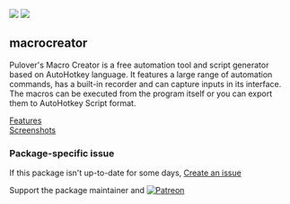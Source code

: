 [![](https://img.shields.io/chocolatey/v/macrocreator?color=green&label=macrocreator)](https://chocolatey.org/packages/macrocreator) [![](https://img.shields.io/chocolatey/dt/macrocreator)](https://chocolatey.org/packages/macrocreator)

## macrocreator
Pulover's Macro Creator is a free automation tool and script generator based on AutoHotkey language. 
It features a large range of automation commands, has a built-in recorder and can capture inputs in its interface. 
The macros can be executed from the program itself or you can export them to AutoHotkey Script format.

[Features](https://www.macrocreator.com/features/)  
[Screenshots](https://www.macrocreator.com/screenshots/)

### Package-specific issue
If this package isn't up-to-date for some days, [Create an issue](https://github.com/tunisiano187/Chocolatey-packages/issues/new/choose)

Support the package maintainer and [![Patreon](https://cdn.jsdelivr.net/gh/tunisiano187/Chocolatey-packages@d15c4e19c709e7148588d4523ffc6dd3cd3c7e5e/icons/patreon.png)](https://www.patreon.com/bePatron?u=39585820)

